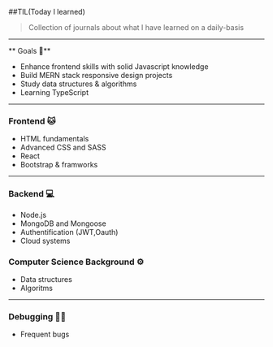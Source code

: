 ##TIL(Today I learned)
> Collection of journals about what I have learned on a daily-basis

***
** Goals 📝**
- Enhance frontend skills with solid Javascript knowledge
- Build MERN stack responsive design projects 
- Study data structures & algorithms
- Learning TypeScript

***

### Frontend 🐱
 - HTML fundamentals
 - Advanced CSS and SASS
 - React
 - Bootstrap & framworks
 
 ***
 
### Backend 💻
 - Node.js
 - MongoDB and Mongoose
 - Authentification (JWT,Oauth)
 - Cloud systems

### Computer Science Background ⚙️
 - Data structures
 - Algoritms
 
***

### Debugging 👩‍💻 
- Frequent bugs
